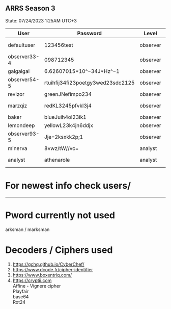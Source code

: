 ## ARRS Season 3 
State: 07/24/2023 1:25AM UTC+3

| User         | Password                          | Level    | Status     | Name          |  
|--------------|-----------------------------------|----------|------------|---------------|  
| defaultuser  | 123456test                        | observer | Active     | System user   |  
| observer33-4 | 098712345                         | observer | Not Active | James Torwind |  
| galgalgal    | 6.62607015\*10^−34J\*Hz^−1        | observer | Active     | Max Planck    |  
| observer54-5 | rtuihfij34fi23poetgy3wed23sdc2125 | observer | Not Active | Deleted       | 
| revizor      | greenJNefimpo234                  | observer | Active     | confidential  | 
| marzqiz      | redKL3245pfvkl3j4                 | observer | Active     | System user   | 
| baker        | blueJuih4ol23ik1                  | observer | Active     | Mike          |  
| lemondeep    | yellowL23k4jn6ddjx                | observer | Active     | confidential  | 
| observer93-5 | Jje=2ksxkk2p;1                    | observer | Active     | Homer Smith   |
| minerva      | 8vwz/tW//vc=                      | analyst  | Active     | Minnie        |
| analyst      | athenarole                        | analyst  | not Active | Jack          |

# For newest info check users/
---
# Pword currently not used 
arksman / marksman

# Decoders / Ciphers used  
1. https://gchq.github.io/CyberChef/
2. https://www.dcode.fr/cipher-identifier
3. https://www.boxentriq.com/
4. https://cryptii.com  
Affine - Vignere cipher  
Playfair  
base64  
Rot24  

